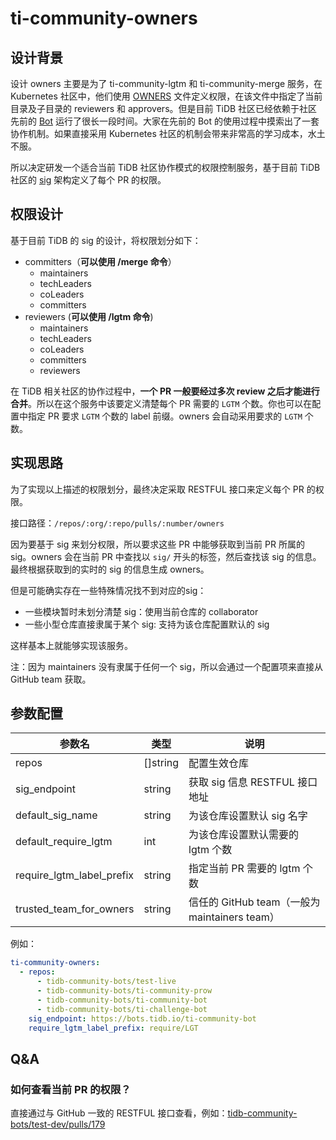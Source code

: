 # ti-community-owners

## 设计背景

设计 owners 主要是为了 ti-community-lgtm 和 ti-community-merge 服务，在 Kubernetes 社区中，他们使用 [OWNERS](https://github.com/kubernetes/test-infra/blob/master/OWNERS) 文件定义权限，在该文件中指定了当前目录及子目录的 reviewers 和 approvers。但是目前 TiDB 社区已经依赖于社区先前的 [Bot](https://github.com/pingcap/cherry-bot) 运行了很长一段时间。大家在先前的 Bot 的使用过程中摸索出了一套协作机制。如果直接采用 Kubernetes 社区的机制会带来非常高的学习成本，水土不服。

所以决定研发一个适合当前 TiDB 社区协作模式的权限控制服务，基于目前 TiDB 社区的 [sig](https://github.com/pingcap/community) 架构定义了每个 PR 的权限。

## 权限设计

基于目前 TiDB 的 sig 的设计，将权限划分如下：

- committers（**可以使用 /merge 命令**）
  - maintainers
  - techLeaders
  - coLeaders
  - committers
- reviewers (**可以使用 /lgtm 命令**)
  - maintainers
  - techLeaders
  - coLeaders
  - committers
  - reviewers

在 TiDB 相关社区的协作过程中，**一个 PR 一般要经过多次 review 之后才能进行合并**。所以在这个服务中该要定义清楚每个 PR 需要的 `LGTM` 个数。你也可以在配置中指定 PR 要求 `LGTM` 个数的 label 前缀。owners 会自动采用要求的 `LGTM` 个数。

## 实现思路

为了实现以上描述的权限划分，最终决定采取 RESTFUL 接口来定义每个 PR 的权限。

接口路径：`/repos/:org/:repo/pulls/:number/owners`

因为要基于 sig 来划分权限，所以要求这些 PR 中能够获取到当前 PR 所属的 sig。owners 会在当前 PR 中查找以 `sig/` 开头的标签，然后查找该 sig 的信息。最终根据获取到的实时的 sig 的信息生成 owners。

但是可能确实存在一些特殊情况找不到对应的sig：
- 一些模块暂时未划分清楚 sig：使用当前仓库的 collaborator
- 一些小型仓库直接隶属于某个 sig: 支持为该仓库配置默认的 sig

这样基本上就能够实现该服务。

注：因为 maintainers 没有隶属于任何一个 sig，所以会通过一个配置项来直接从 GitHub team 获取。

## 参数配置

| 参数名                    | 类型     | 说明                                          |
| ------------------------- | -------- | --------------------------------------------- |
| repos                     | []string | 配置生效仓库                                  |
| sig_endpoint              | string   | 获取 sig 信息 RESTFUL 接口地址                |
| default_sig_name          | string   | 为该仓库设置默认 sig 名字                     |
| default_require_lgtm      | int      | 为该仓库设置默认需要的 lgtm 个数              |
| require_lgtm_label_prefix | string   | 指定当前 PR 需要的 lgtm 个数                  |
| trusted_team_for_owners   | string   | 信任的 GitHub team（一般为 maintainers team） |

例如：

```yml
ti-community-owners:
  - repos:
      - tidb-community-bots/test-live
      - tidb-community-bots/ti-community-prow
      - tidb-community-bots/ti-community-bot
      - tidb-community-bots/ti-challenge-bot
    sig_endpoint: https://bots.tidb.io/ti-community-bot
    require_lgtm_label_prefix: require/LGT
```

## Q&A

### 如何查看当前 PR 的权限？

直接通过与 GitHub 一致的 RESTFUL 接口查看，例如：[tidb-community-bots/test-dev/pulls/179](https://prow.tidb.io/ti-community-owners/repos/tidb-community-bots/test-dev/pulls/179/owners)
